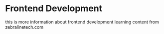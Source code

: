 # Frontend Development

this is more information about frontend development learning content from zebralinetech.com